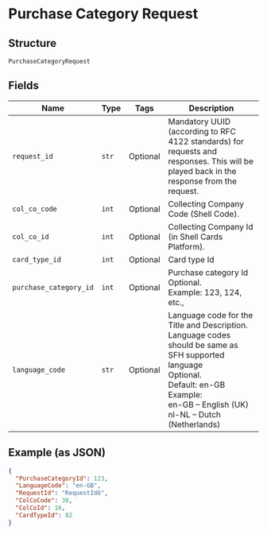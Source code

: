 
# Purchase Category Request

## Structure

`PurchaseCategoryRequest`

## Fields

| Name | Type | Tags | Description |
|  --- | --- | --- | --- |
| `request_id` | `str` | Optional | Mandatory UUID (according to RFC 4122 standards) for requests and responses. This will be played back in the response from the request. |
| `col_co_code` | `int` | Optional | Collecting Company Code (Shell Code). |
| `col_co_id` | `int` | Optional | Collecting Company Id (in Shell Cards Platform). |
| `card_type_id` | `int` | Optional | Card type Id |
| `purchase_category_id` | `int` | Optional | Purchase category Id<br>Optional.<br>Example: 123, 124, etc., |
| `language_code` | `str` | Optional | Language code for the Title and Description.<br>Language codes should be same as SFH supported language<br>Optional.<br>Default: en-GB<br>Example:<br>en-GB – English (UK)<br>nl-NL – Dutch (Netherlands) |

## Example (as JSON)

```json
{
  "PurchaseCategoryId": 123,
  "LanguageCode": "en-GB",
  "RequestId": "RequestId6",
  "ColCoCode": 30,
  "ColCoId": 16,
  "CardTypeId": 82
}
```

